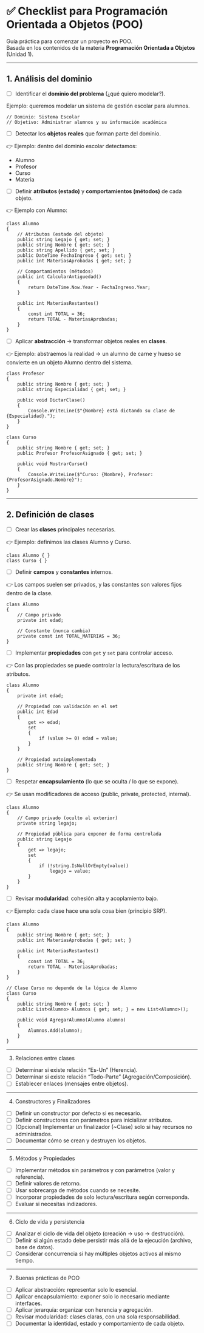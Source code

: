 # ✅ Checklist para Programación Orientada a Objetos (POO)

Guía práctica para comenzar un proyecto en POO.  
Basada en los contenidos de la materia **Programación Orientada a Objetos** (Unidad 1).

---

## 1. Análisis del dominio
- [ ] Identificar el **dominio del problema** (¿qué quiero modelar?).

Ejemplo: queremos modelar un sistema de gestión escolar para alumnos.
```
// Dominio: Sistema Escolar
// Objetivo: Administrar alumnos y su información académica
```
- [ ] Detectar los **objetos reales** que forman parte del dominio.

👉 Ejemplo: dentro del dominio escolar detectamos:
- Alumno
- Profesor
- Curso
- Materia

- [ ] Definir **atributos (estado)** y **comportamientos (métodos)** de cada objeto.

👉 Ejemplo con Alumno:
```
class Alumno
{
    // Atributos (estado del objeto)
    public string Legajo { get; set; }
    public string Nombre { get; set; }
    public string Apellido { get; set; }
    public DateTime FechaIngreso { get; set; }
    public int MateriasAprobadas { get; set; }

    // Comportamientos (métodos)
    public int CalcularAntiguedad()
    {
        return DateTime.Now.Year - FechaIngreso.Year;
    }

    public int MateriasRestantes()
    {
        const int TOTAL = 36;
        return TOTAL - MateriasAprobadas;
    }
}
```
- [ ] Aplicar **abstracción** → transformar objetos reales en **clases**.

👉 Ejemplo: abstraemos la realidad → un alumno de carne y hueso se convierte en un objeto Alumno dentro del sistema.

```
class Profesor
{
    public string Nombre { get; set; }
    public string Especialidad { get; set; }

    public void DictarClase()
    {
        Console.WriteLine($"{Nombre} está dictando su clase de {Especialidad}.");
    }
}

class Curso
{
    public string Nombre { get; set; }
    public Profesor ProfesorAsignado { get; set; }

    public void MostrarCurso()
    {
        Console.WriteLine($"Curso: {Nombre}, Profesor: {ProfesorAsignado.Nombre}");
    }
}

```
---

## 2. Definición de clases
- [ ] Crear las **clases** principales necesarias.

👉 Ejemplo: definimos las clases Alumno y Curso.
```
class Alumno { }
class Curso { }
```

- [ ] Definir **campos** y **constantes** internos.

👉 Los campos suelen ser privados, y las constantes son valores fijos dentro de la clase.
```
class Alumno
{
    // Campo privado
    private int edad;

    // Constante (nunca cambia)
    private const int TOTAL_MATERIAS = 36;
}

```
- [ ] Implementar **propiedades** con `get` y `set` para controlar acceso.

👉 Con las propiedades se puede controlar la lectura/escritura de los atributos.
```
class Alumno
{
    private int edad;

    // Propiedad con validación en el set
    public int Edad
    {
        get => edad;
        set
        {
            if (value >= 0) edad = value;
        }
    }

    // Propiedad autoimplementada
    public string Nombre { get; set; }
}

```
- [ ] Respetar **encapsulamiento** (lo que se oculta / lo que se expone).

👉 Se usan modificadores de acceso (public, private, protected, internal).
```
class Alumno
{
    // Campo privado (oculto al exterior)
    private string legajo;

    // Propiedad pública para exponer de forma controlada
    public string Legajo
    {
        get => legajo;
        set
        {
            if (!string.IsNullOrEmpty(value))
                legajo = value;
        }
    }
}
```

- [ ] Revisar **modularidad**: cohesión alta y acoplamiento bajo.

👉 Ejemplo: cada clase hace una sola cosa bien (principio SRP).
```
class Alumno
{
    public string Nombre { get; set; }
    public int MateriasAprobadas { get; set; }

    public int MateriasRestantes()
    {
        const int TOTAL = 36;
        return TOTAL - MateriasAprobadas;
    }
}

// Clase Curso no depende de la lógica de Alumno
class Curso
{
    public string Nombre { get; set; }
    public List<Alumno> Alumnos { get; set; } = new List<Alumno>();

    public void AgregarAlumno(Alumno alumno)
    {
        Alumnos.Add(alumno);
    }
}

```
---
3. Relaciones entre clases
- [ ] Determinar si existe relación “Es-Un” (Herencia).
- [ ] Determinar si existe relación “Todo-Parte” (Agregación/Composición).
- [ ] Establecer enlaces (mensajes entre objetos).

---
4. Constructores y Finalizadores
- [ ] Definir un constructor por defecto si es necesario.
- [ ] Definir constructores con parámetros para inicializar atributos.
- [ ] (Opcional) Implementar un finalizador (~Clase) solo si hay recursos no administrados.
- [ ] Documentar cómo se crean y destruyen los objetos.

---
5. Métodos y Propiedades
- [ ] Implementar métodos sin parámetros y con parámetros (valor y referencia).
- [ ] Definir valores de retorno.
- [ ] Usar sobrecarga de métodos cuando se necesite.
- [ ] Incorporar propiedades de solo lectura/escritura según corresponda.
- [ ] Evaluar si necesitas indizadores.

---
6. Ciclo de vida y persistencia
- [ ] Analizar el ciclo de vida del objeto (creación → uso → destrucción).
- [ ] Definir si algún estado debe persistir más allá de la ejecución (archivo, base de datos).
- [ ] Considerar concurrencia si hay múltiples objetos activos al mismo tiempo.

---
7. Buenas prácticas de POO
- [ ] Aplicar abstracción: representar solo lo esencial.
- [ ] Aplicar encapsulamiento: exponer solo lo necesario mediante interfaces.
- [ ] Aplicar jerarquía: organizar con herencia y agregación.
- [ ] Revisar modularidad: clases claras, con una sola responsabilidad.
- [ ] Documentar la identidad, estado y comportamiento de cada objeto.
